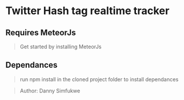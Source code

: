 # Twitter Hash tag realtime tracker

## Requires MeteorJs 

> Get started by installing MeteorJs

## Dependances 

> run npm install in the cloned project folder to install dependances

>Author: Danny Simfukwe
